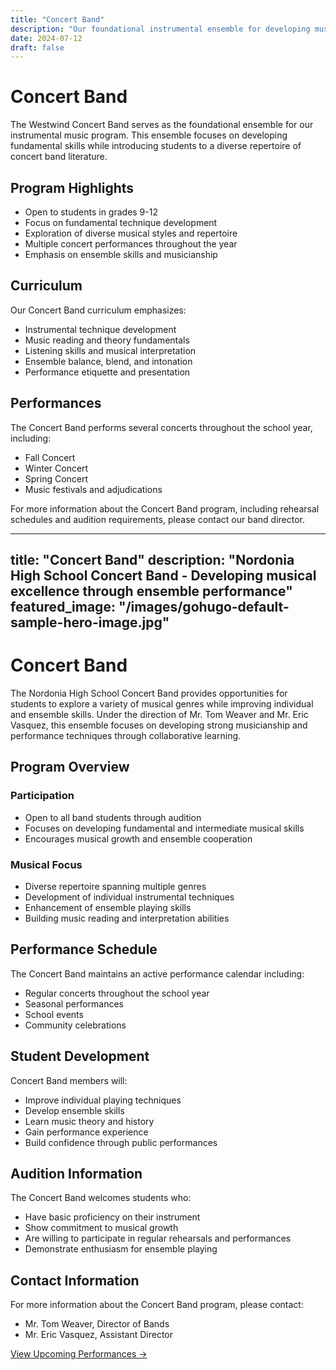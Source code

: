 ```yaml
---
title: "Concert Band"
description: "Our foundational instrumental ensemble for developing musicians"
date: 2024-07-12
draft: false
---
```


# Concert Band

The Westwind Concert Band serves as the foundational ensemble for our instrumental music program. This ensemble focuses on developing fundamental skills while introducing students to a diverse repertoire of concert band literature.

## Program Highlights

- Open to students in grades 9-12
- Focus on fundamental technique development
- Exploration of diverse musical styles and repertoire
- Multiple concert performances throughout the year
- Emphasis on ensemble skills and musicianship

## Curriculum

Our Concert Band curriculum emphasizes:

- Instrumental technique development
- Music reading and theory fundamentals
- Listening skills and musical interpretation
- Ensemble balance, blend, and intonation
- Performance etiquette and presentation

## Performances

The Concert Band performs several concerts throughout the school year, including:

- Fall Concert
- Winter Concert
- Spring Concert
- Music festivals and adjudications

For more information about the Concert Band program, including rehearsal schedules and audition requirements, please contact our band director.

---
title: "Concert Band"
description: "Nordonia High School Concert Band - Developing musical excellence through ensemble performance"
featured_image: "/images/gohugo-default-sample-hero-image.jpg"
---

# Concert Band

The Nordonia High School Concert Band provides opportunities for students to explore a variety of musical genres while improving individual and ensemble skills. Under the direction of Mr. Tom Weaver and Mr. Eric Vasquez, this ensemble focuses on developing strong musicianship and performance techniques through collaborative learning.

## Program Overview

### Participation
- Open to all band students through audition
- Focuses on developing fundamental and intermediate musical skills
- Encourages musical growth and ensemble cooperation

### Musical Focus
- Diverse repertoire spanning multiple genres
- Development of individual instrumental techniques
- Enhancement of ensemble playing skills
- Building music reading and interpretation abilities

## Performance Schedule
The Concert Band maintains an active performance calendar including:
- Regular concerts throughout the school year
- Seasonal performances
- School events
- Community celebrations

## Student Development
Concert Band members will:
- Improve individual playing techniques
- Develop ensemble skills
- Learn music theory and history
- Gain performance experience
- Build confidence through public performances

## Audition Information
The Concert Band welcomes students who:
- Have basic proficiency on their instrument
- Show commitment to musical growth
- Are willing to participate in regular rehearsals and performances
- Demonstrate enthusiasm for ensemble playing

## Contact Information
For more information about the Concert Band program, please contact:
- Mr. Tom Weaver, Director of Bands
- Mr. Eric Vasquez, Assistant Director

[View Upcoming Performances →](/calendar)

